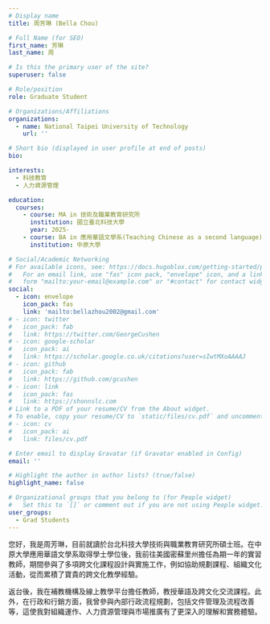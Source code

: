 ```yaml
---
# Display name
title: 周芳琳 (Bella Chou)

# Full Name (for SEO)
first_name: 芳琳
last_name: 周

# Is this the primary user of the site?
superuser: false

# Role/position
role: Graduate Student

# Organizations/Affiliations
organizations:
  - name: National Taipei University of Technology
    url: ''

# Short bio (displayed in user profile at end of posts)
bio:

interests:
  - 科技教育
  - 人力資源管理

education:
  courses:
    - course: MA in 技術及職業教育研究所
      institution: 國立臺北科技大學
      year: 2025-
    - course: BA in 應用華語文學系(Teaching Chinese as a second language)
      institution: 中原大學

# Social/Academic Networking
# For available icons, see: https://docs.hugoblox.com/getting-started/page-builder/#icons
#   For an email link, use "fas" icon pack, "envelope" icon, and a link in the
#   form "mailto:your-email@example.com" or "#contact" for contact widget.
social:
  - icon: envelope
    icon_pack: fas
    link: 'mailto:bellazhou2002@gmail.com'
# - icon: twitter
#   icon_pack: fab
#   link: https://twitter.com/GeorgeCushen
# - icon: google-scholar
#   icon_pack: ai
#   link: https://scholar.google.co.uk/citations?user=sIwtMXoAAAAJ
# - icon: github
#   icon_pack: fab
#   link: https://github.com/gcushen
# - icon: link
#   icon_pack: fas
#   link: https://shonnslc.com
# Link to a PDF of your resume/CV from the About widget.
# To enable, copy your resume/CV to `static/files/cv.pdf` and uncomment the lines below.
# - icon: cv
#   icon_pack: ai
#   link: files/cv.pdf

# Enter email to display Gravatar (if Gravatar enabled in Config)
email: ''

# Highlight the author in author lists? (true/false)
highlight_name: false

# Organizational groups that you belong to (for People widget)
#   Set this to `[]` or comment out if you are not using People widget.
user_groups:
  - Grad Students
---
```

您好，我是周芳琳，目前就讀於台北科技大學技術與職業教育研究所碩士班。在中原大學應用華語文學系取得學士學位後，我前往美國密蘇里州擔任為期一年的實習教師，期間參與了多項跨文化課程設計與實施工作，例如協助規劃課程、組織文化活動，從而累積了寶貴的跨文化教學經驗。

返台後，我在補教機構及線上教學平台擔任教師，教授華語及跨文化交流課程。此外，在行政和行銷方面，我曾參與內部行政流程規劃，包括文件管理及流程改善等，這使我對組織運作、人力資源管理與市場推廣有了更深入的理解和實務體驗。